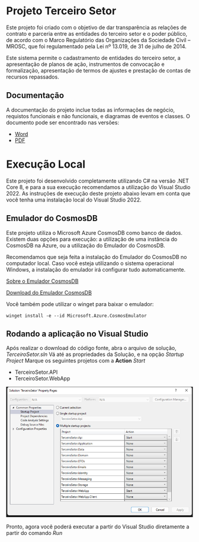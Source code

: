 # Projeto Terceiro Setor

Este projeto foi criado com o objetivo de dar transparência as relações de contrato e parceria entre as entidades do terceiro setor e o poder público, de acordo com o Marco Regulatório das Organizações da Sociedade Civil – MROSC, que foi regulamentado pela Lei nº 13.019, de 31 de julho de 2014.

Este sistema permite o cadastramento de entidades do terceiro setor, a apresentação de planos de ação, instrumentos de convocação e formalização, apresentação de termos de ajustes e prestação de contas de recursos repassados.

## Documentação

A documentação do projeto inclue todas as informações de negócio, requistos funcionais e não funcionais, e diagramas de eventos e classes.
O documento pode ser encontrado nas versões:
* [Word](https://github.com/fernandorozas/TerceiroSetor/blob/master/docs/TerceiroSetor.docx)
* [PDF](https://github.com/fernandorozas/TerceiroSetor/blob/master/docs/TerceiroSetor.pdf)

# Execução Local

Este projeto foi desenvolvido completamente utilizando C# na versão .NET Core 8, e para a sua execução recomendamos a utilização do Visual Studio 2022. As instruções de execução deste projeto abaixo levam em conta que você tenha uma instalação local do Visual Studio 2022.

## Emulador do CosmosDB

Este projeto utiliza o Microsoft Azure CosmosDB como banco de dados. Existem duas opções para execução: a utilização de uma instância do CosmosDB na Azure, ou a utilização do Emulador do CosmosDB.

Recomendamos que seja feita a instalação do Emulador do CosmosDB no computador local. Caso você esteja utilizando o sistema operacional Windows, a instalação do emulador irá configurar tudo automaticamente. 

[Sobre o Emulador CosmosDB](https://learn.microsoft.com/pt-br/azure/cosmos-db/emulator)

[Download do Emulador CosmosDB](https://aka.ms/cosmosdb-emulator&ved=2ahUKEwi67sv_06mHAxW3pZUCHZtMAY4QFnoECBUQAQ&usg=AOvVaw1H7seF5vYwbuQ7vPdB_e3n)

Você também pode utilizar o winget para baixar o emulador:

    winget install -e --id Microsoft.Azure.CosmosEmulator

## Rodando a aplicação no Visual Studio

Após realizar o download do código fonte, abra o arquivo de solução, *TerceiroSetor.sln*
Vá até as propriedades da Solução, e na opção *Startup Project* Marque os seguintes projetos com a **Action** *Start*
* TerceiroSetor.API
* TerceiroSetor.WebApp

![enter image description here](https://github.com/fernandorozas/TerceiroSetor/blob/master/docs/Configuracoes.png)

Pronto, agora você poderá executar a partir do Visual Studio diretamente a partir do comando *Run*




